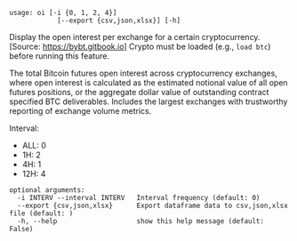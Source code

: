 ```
usage: oi [-i {0, 1, 2, 4}]
            [--export {csv,json,xlsx}] [-h]
```

Display the open interest per exchange for a certain cryptocurrency. [Source: https://bybt.gitbook.io]
Crypto must be loaded (e.g., `load btc`) before running this feature.

The total Bitcoin futures open interest across cryptocurrency exchanges, where open interest is calculated as the estimated notional value of all open futures positions, or the aggregate dollar value of outstanding contract specified BTC deliverables. Includes the largest exchanges with trustworthy reporting of exchange volume metrics.

Interval:

- ALL: 0
- 1H: 2
- 4H: 1
- 12H: 4

```
optional arguments:
  -i INTERV --interval INTERV   Interval frequency (default: 0)
  --export {csv,json,xlsx}      Export dataframe data to csv,json,xlsx file (default: )
  -h, --help                    show this help message (default: False)
```
